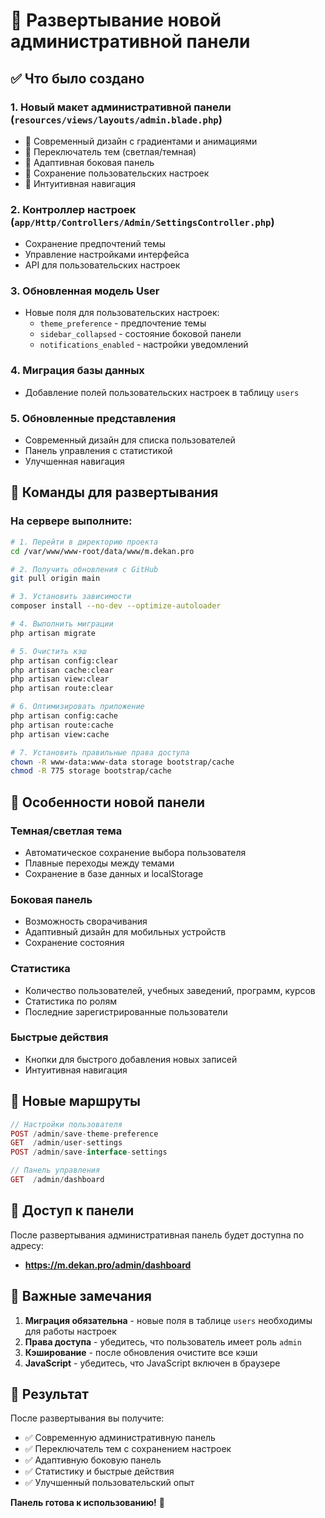 # 🚀 Развертывание новой административной панели

## ✅ Что было создано

### 1. **Новый макет административной панели** (`resources/views/layouts/admin.blade.php`)

-   🎨 Современный дизайн с градиентами и анимациями
-   🌙 Переключатель тем (светлая/темная)
-   📱 Адаптивная боковая панель
-   💾 Сохранение пользовательских настроек
-   🎯 Интуитивная навигация

### 2. **Контроллер настроек** (`app/Http/Controllers/Admin/SettingsController.php`)

-   Сохранение предпочтений темы
-   Управление настройками интерфейса
-   API для пользовательских настроек

### 3. **Обновленная модель User**

-   Новые поля для пользовательских настроек:
    -   `theme_preference` - предпочтение темы
    -   `sidebar_collapsed` - состояние боковой панели
    -   `notifications_enabled` - настройки уведомлений

### 4. **Миграция базы данных**

-   Добавление полей пользовательских настроек в таблицу `users`

### 5. **Обновленные представления**

-   Современный дизайн для списка пользователей
-   Панель управления с статистикой
-   Улучшенная навигация

## 🔧 Команды для развертывания

### На сервере выполните:

```bash
# 1. Перейти в директорию проекта
cd /var/www/www-root/data/www/m.dekan.pro

# 2. Получить обновления с GitHub
git pull origin main

# 3. Установить зависимости
composer install --no-dev --optimize-autoloader

# 4. Выполнить миграции
php artisan migrate

# 5. Очистить кэш
php artisan config:clear
php artisan cache:clear
php artisan view:clear
php artisan route:clear

# 6. Оптимизировать приложение
php artisan config:cache
php artisan route:cache
php artisan view:cache

# 7. Установить правильные права доступа
chown -R www-data:www-data storage bootstrap/cache
chmod -R 775 storage bootstrap/cache
```

## 🎨 Особенности новой панели

### **Темная/светлая тема**

-   Автоматическое сохранение выбора пользователя
-   Плавные переходы между темами
-   Сохранение в базе данных и localStorage

### **Боковая панель**

-   Возможность сворачивания
-   Адаптивный дизайн для мобильных устройств
-   Сохранение состояния

### **Статистика**

-   Количество пользователей, учебных заведений, программ, курсов
-   Статистика по ролям
-   Последние зарегистрированные пользователи

### **Быстрые действия**

-   Кнопки для быстрого добавления новых записей
-   Интуитивная навигация

## 🔗 Новые маршруты

```php
// Настройки пользователя
POST /admin/save-theme-preference
GET  /admin/user-settings
POST /admin/save-interface-settings

// Панель управления
GET  /admin/dashboard
```

## 🎯 Доступ к панели

После развертывания административная панель будет доступна по адресу:

-   **https://m.dekan.pro/admin/dashboard**

## 🚨 Важные замечания

1. **Миграция обязательна** - новые поля в таблице `users` необходимы для работы настроек
2. **Права доступа** - убедитесь, что пользователь имеет роль `admin`
3. **Кэширование** - после обновления очистите все кэши
4. **JavaScript** - убедитесь, что JavaScript включен в браузере

## 🎉 Результат

После развертывания вы получите:

-   ✅ Современную административную панель
-   ✅ Переключатель тем с сохранением настроек
-   ✅ Адаптивную боковую панель
-   ✅ Статистику и быстрые действия
-   ✅ Улучшенный пользовательский опыт

**Панель готова к использованию!** 🚀

